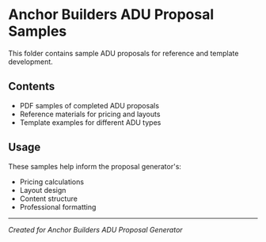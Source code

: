 # Anchor Builders ADU Proposal Samples

This folder contains sample ADU proposals for reference and template development.

## Contents
- PDF samples of completed ADU proposals
- Reference materials for pricing and layouts
- Template examples for different ADU types

## Usage
These samples help inform the proposal generator's:
- Pricing calculations
- Layout design
- Content structure
- Professional formatting

---
*Created for Anchor Builders ADU Proposal Generator*